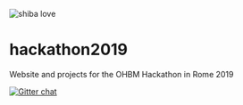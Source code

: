 ![shiba love](https://user-images.githubusercontent.com/6297454/47931389-f6cc1800-dece-11e8-9169-0477c9400733.gif)

# hackathon2019
Website and projects for the OHBM Hackathon in Rome 2019

[![Gitter chat](https://badges.gitter.im/gitterHQ/gitter.png)](https://gitter.im/hackathon2019/Lobby#)
